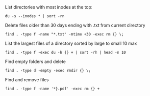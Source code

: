 List directories with most inodes at the top:

```
du -s --inodes * | sort -rn
```

Delete files older than 30 days ending with .txt from current directory 

```
find . -type f -name "*.txt" -mtime +30 -exec rm {} \;
```

List the largest files of a directory sorted by large to small 10 max

```
find . -type f -exec du -h {} + | sort -rh | head -n 10
```

Find empty folders and delete

```
find . -type d -empty -exec rmdir {} \;
```

Find and remove files 

```
find . -type f -name '*}.pdf' -exec rm {} +
```
